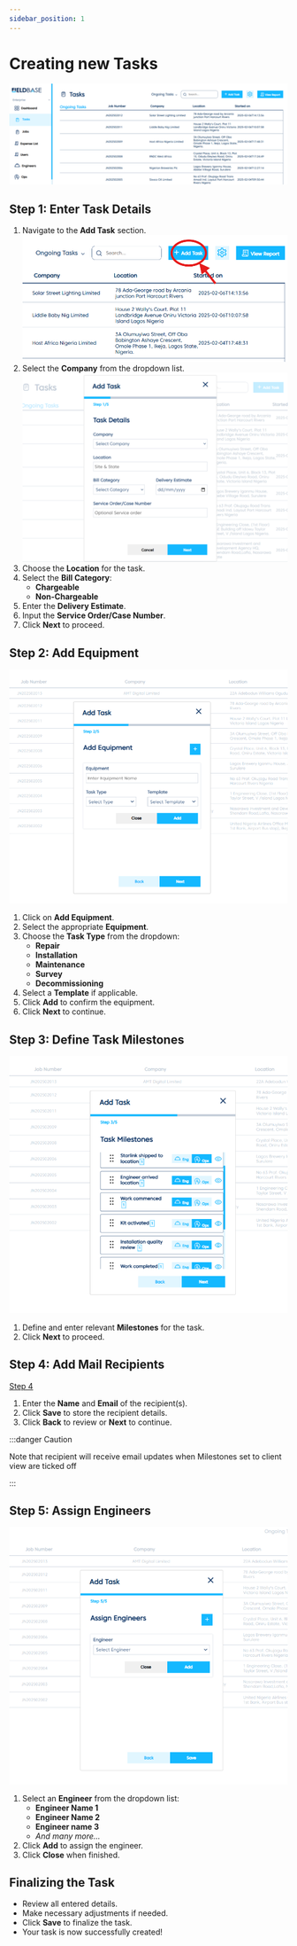 ```yaml
---
sidebar_position: 1
---
```


# Creating new Tasks

![Step 1](../../../static/img/step1.png)
## Step 1: Enter Task Details

1. Navigate to the **Add Task** section.
![Step 2](../../../static/img/step2.png)
2. Select the **Company** from the dropdown list.
![Step 3](../../../static/img/step3.png)
3. Choose the **Location** for the task.
4. Select the **Bill Category**:
   - **Chargeable**
   - **Non-Chargeable**
5. Enter the **Delivery Estimate**.
6. Input the **Service Order/Case Number**.
7. Click **Next** to proceed.

## Step 2: Add Equipment

![Step 2](../../../static/img/step6.png)
1. Click on **Add Equipment**.
2. Select the appropriate **Equipment**.
3. Choose the **Task Type** from the dropdown:
   - **Repair**
   - **Installation**
   - **Maintenance**
   - **Survey**
   - **Decommissioning**
4. Select a **Template** if applicable.
5. Click **Add** to confirm the equipment.
6. Click **Next** to continue.

## Step 3: Define Task Milestones

![Step 3](../../../static/img/step5.png)
1. Define and enter relevant **Milestones** for the task.
2. Click **Next** to proceed.

## Step 4: Add Mail Recipients

[Step 4](img/step4.png)
1. Enter the **Name** and **Email** of the recipient(s).
2. Click **Save** to store the recipient details.
3. Click **Back** to review or **Next** to continue.

:::danger Caution

Note that recipient will receive email updates when Milestones set to client view are ticked off

:::

## Step 5: Assign Engineers

![Step 5](../../../static/img/step4.png)
1. Select an **Engineer** from the dropdown list:
   - **Engineer Name 1**
   - **Engineer Name 2**
   - **Engineer name 3**
   - *And many more...*
2. Click **Add** to assign the engineer.
3. Click **Close** when finished.

## Finalizing the Task
- Review all entered details.
- Make necessary adjustments if needed.
- Click **Save** to finalize the task.
- Your task is now successfully created!

